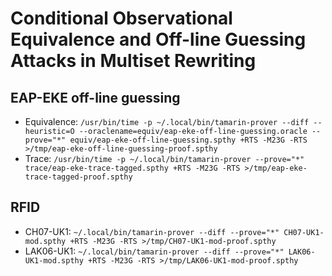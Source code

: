 # Conditional Observational Equivalence and Off-line Guessing Attacks in Multiset Rewriting

## EAP-EKE off-line guessing
* Equivalence: `/usr/bin/time -p ~/.local/bin/tamarin-prover --diff --heuristic=O --oraclename=equiv/eap-eke-off-line-guessing.oracle --prove="*" equiv/eap-eke-off-line-guessing.spthy +RTS -M23G -RTS >/tmp/eap-eke-off-line-guessing-proof.spthy`
* Trace: `/usr/bin/time -p ~/.local/bin/tamarin-prover --prove="*" trace/eap-eke-trace-tagged.spthy +RTS -M23G -RTS >/tmp/eap-eke-trace-tagged-proof.spthy`

## RFID
* CH07-UK1:  `~/.local/bin/tamarin-prover --diff --prove="*" CH07-UK1-mod.spthy +RTS -M23G -RTS >/tmp/CH07-UK1-mod-proof.spthy`
* LAK06-UK1: `~/.local/bin/tamarin-prover --diff --prove="*" LAK06-UK1-mod.spthy +RTS -M23G -RTS >/tmp/LAK06-UK1-mod-proof.spthy`
